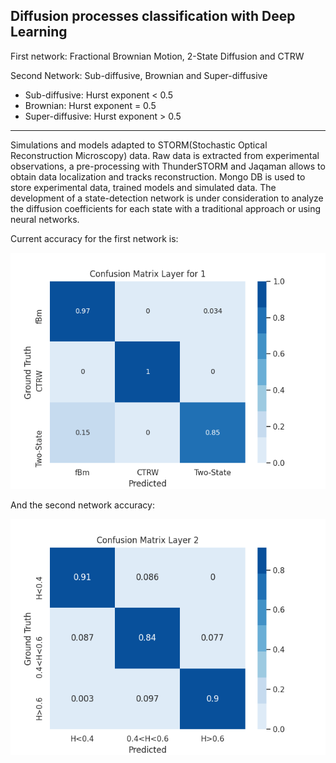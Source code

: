 ## Diffusion processes classification with Deep Learning 

First network: Fractional Brownian Motion, 2-State Diffusion and CTRW

Second Network: Sub-diffusive, Brownian and Super-diffusive 
* Sub-diffusive: Hurst exponent < 0.5
* Brownian: Hurst exponent = 0.5
* Super-diffusive: Hurst exponent > 0.5
---
Simulations and models adapted to STORM(Stochastic Optical Reconstruction Microscopy) data.
Raw data is extracted from experimental observations, a pre-processing with ThunderSTORM and Jaqaman allows to obtain data localization and tracks reconstruction. 
Mongo DB is used to store experimental data, trained models and simulated data.
The development of a state-detection network is under consideration to analyze the diffusion coefficients for each state with a traditional approach or using neural networks.

Current accuracy for the first network is:

![Image](models/Figure_1.png)

And the second network accuracy:

![Image](models/conf_matlayer2.png)

